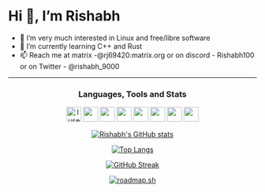 # Hi 👋, I’m Rishabh

<p align="center">
	
- 👀 I’m very much interested in Linux and free/libre software   
- 🌱 I’m currently learning C++ and Rust
- 📫 Reach me at matrix -@rj69420:matrix.org or on discord - Rishabh100 or on Twitter - @rishabh_9000

</p>

---

<h3 align="center"> Languages, Tools and Stats </h3>
<p align="center"> 
	<img src="https://img.icons8.com/material-sharp/48/4a90e2/arch-linux.png" alt="I use Arch btw" width="30"/>
	<img src="https://img.icons8.com/ios-filled/50/fa314a/git.png" width="30"/>
	<img src="https://img.icons8.com/color/512/c-programming.png" width="30"/>
	<img src="https://img.icons8.com/color/512/lua-language.png" width="30"/>
	<img src="https://img.icons8.com/ios-filled/50/4a90e2/python.png" width="30"/>
	<img src="https://img.icons8.com/ios-filled/50/4a90e2/c-plus-plus-logo.png" width="30"/>
	<img src="https://img.icons8.com/windows/96/fa314a/console.png" width="30"/>
	<img src="https://img.icons8.com/ios-filled/50/fa314a/java-coffee-cup-logo--v1.png" width="30"/>
</p>

<span align="center">

<div align="center">

[![Rishabh's GitHub stats](https://github-readme-stats-rishabh.vercel.app/api?username=Rishabh672003&custom_title=My%20Github%20Stat's&show_icons=true&theme=dracula&border_radius=10&hide_border=true&bg_color=15,0d1117,1a1b26)](https://github.com/anuraghazra/github-readme-stats)

[![Top Langs](https://github-readme-stats-rishabh.vercel.app/api/top-langs/?username=Rishabh672003&hide=GLSL,html&theme=dracula&hide_border=true&border_radius=10&bg_color=15,0d1117,1a1b26&show_icons=true&layout=compact)](https://github.com/anuraghazra/github-readme-stats)

[![GitHub Streak](https://streak-stats.demolab.com?user=Rishabh672003&theme=dracula&hide_border=true)](https://git.io/streak-stats)

[![roadmap.sh](https://api.roadmap.sh/v1-badge/wide/64d37d9caa497d7fa51b0608?variant=dark)](https://roadmap.sh)

</div>
</span>
